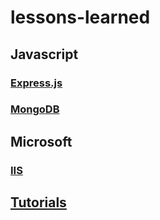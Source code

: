 # lessons-learned

## Javascript
### [Express.js](https://github.com/FrisoDenijs/lessons-learned/blob/master/expressjs.md)
### [MongoDB](https://github.com/FrisoDenijs/lessons-learned/blob/master/mongodb.md)

## Microsoft
### [IIS](https://github.com/FrisoDenijs/lessons-learned/blob/master/IIS.md)

## [Tutorials](https://github.com/FrisoDenijs/lessons-learned/blob/master/tutorials.md)

